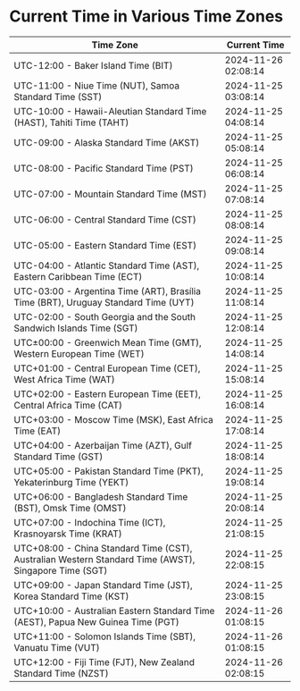 # Current Time in Various Time Zones

| Time Zone | Current Time |
|-----------|--------------|
| UTC-12:00 - Baker Island Time (BIT) | 2024-11-26 02:08:14 |
| UTC-11:00 - Niue Time (NUT), Samoa Standard Time (SST) | 2024-11-25 03:08:14 |
| UTC-10:00 - Hawaii-Aleutian Standard Time (HAST), Tahiti Time (TAHT) | 2024-11-25 04:08:14 |
| UTC-09:00 - Alaska Standard Time (AKST) | 2024-11-25 05:08:14 |
| UTC-08:00 - Pacific Standard Time (PST) | 2024-11-25 06:08:14 |
| UTC-07:00 - Mountain Standard Time (MST) | 2024-11-25 07:08:14 |
| UTC-06:00 - Central Standard Time (CST) | 2024-11-25 08:08:14 |
| UTC-05:00 - Eastern Standard Time (EST) | 2024-11-25 09:08:14 |
| UTC-04:00 - Atlantic Standard Time (AST), Eastern Caribbean Time (ECT) | 2024-11-25 10:08:14 |
| UTC-03:00 - Argentina Time (ART), Brasília Time (BRT), Uruguay Standard Time (UYT) | 2024-11-25 11:08:14 |
| UTC-02:00 - South Georgia and the South Sandwich Islands Time (SGT) | 2024-11-25 12:08:14 |
| UTC±00:00 - Greenwich Mean Time (GMT), Western European Time (WET) | 2024-11-25 14:08:14 |
| UTC+01:00 - Central European Time (CET), West Africa Time (WAT) | 2024-11-25 15:08:14 |
| UTC+02:00 - Eastern European Time (EET), Central Africa Time (CAT) | 2024-11-25 16:08:14 |
| UTC+03:00 - Moscow Time (MSK), East Africa Time (EAT) | 2024-11-25 17:08:14 |
| UTC+04:00 - Azerbaijan Time (AZT), Gulf Standard Time (GST) | 2024-11-25 18:08:14 |
| UTC+05:00 - Pakistan Standard Time (PKT), Yekaterinburg Time (YEKT) | 2024-11-25 19:08:14 |
| UTC+06:00 - Bangladesh Standard Time (BST), Omsk Time (OMST) | 2024-11-25 20:08:14 |
| UTC+07:00 - Indochina Time (ICT), Krasnoyarsk Time (KRAT) | 2024-11-25 21:08:15 |
| UTC+08:00 - China Standard Time (CST), Australian Western Standard Time (AWST), Singapore Time (SGT) | 2024-11-25 22:08:15 |
| UTC+09:00 - Japan Standard Time (JST), Korea Standard Time (KST) | 2024-11-25 23:08:15 |
| UTC+10:00 - Australian Eastern Standard Time (AEST), Papua New Guinea Time (PGT) | 2024-11-26 01:08:15 |
| UTC+11:00 - Solomon Islands Time (SBT), Vanuatu Time (VUT) | 2024-11-26 01:08:15 |
| UTC+12:00 - Fiji Time (FJT), New Zealand Standard Time (NZST) | 2024-11-26 02:08:15 |
